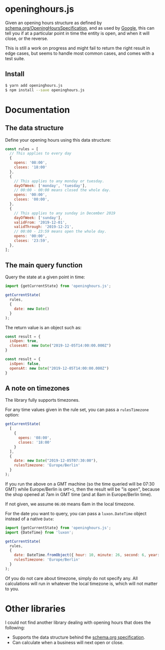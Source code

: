 # openinghours.js

Given an opening hours structure as defined by [schema.org/OpeningHoursSpecification](https://schema.org/OpeningHoursSpecification),
and as used by [Google](https://developers.google.com/search/docs/data-types/local-business#business_hours), this can
tell you if at a particular point in time the entity is open, and when it will close, or the reverse.

This is still a work on progress and might fail to return the right result in edge cases, but seems to handle most 
common cases, and comes with a test suite.


## Install

```bash
$ yarn add openinghours.js
$ npm install --save openinghours.js
```

# Documentation

## The data structure

Define your opening hours using this data structure:

```javascript
const rules = [
  // This applies to every day
  {
    opens: '08:00',
    closes: '18:00'
  },
  {
    // This applies to any monday or tuesday.
    dayOfWeek: ['monday', 'tuesday'],
    // 00:00 - 00:00 means closed the whole day.
    opens: '00:00',
    closes: '00:00',
  },
  {
    // This applies to any sunday in December 2019
    dayOfWeek: ['sunday'],
    validFrom: '2019-12-01',
    validThrough: '2019-12-21',
    // 00:00 - 23:59 means open the whole day.
    opens: '00:00',
    closes: '23:59',
  },
];
```

## The main query function

Query the state at a given point in time:

```javascript
import {getCurrentState} from 'openinghours.js';

getCurrentState(
  rules,
  {
    date: new Date()
  }
);
```

The return value is an object such as: 

```javascript
const result = {
  isOpen: true,
  closesAt: new Date("2019-12-05T14:00:00.000Z")
}
```

```javascript
const result = {
  isOpen: false,
  opensAt: new Date("2019-12-05T14:00:00.000Z")
}
```

## A note on timezones

The library fully supports timezones.

For any time values given in the rule set, you can pass a `rulesTimezone` option:

```javascript
getCurrentState(
  [
    {
      opens: '08:00',
      closes: '18:00'
    }
  ],
  {
    date: new Date("2019-12-05T07:30:00"),
    rulesTimezone: 'Europe/Berlin'
  }
);
```

If you run the above on a GMT machine (so the time queried will be 07:30 GMT) while Europe/Berlin is `GMT+1`, then
the result will be "is open", because the shop opened at 7am in GMT time (and at 8am in Europe/Berlin time).

If not given, we assume ``06:00`` means 6am in the local timezone.

For the date you want to query, you can pass a `luxon.DateTime` object instead of a native `Date`:

```javascript
import {getCurrentState} from 'openinghours.js';
import {DateTime} from 'luxon';

getCurrentState(
  rules,
  {
    date: DateTime.fromObject({ hour: 10, minute: 26, second: 6, year: 2019, month: 5, day: 25, zone: 'America/New_York' }),
    rulesTimezone: 'Europe/Berlin'
  }
);
```
 
Of you do not care about timezone, simply do not specify any. All calculations will run in whatever the local
timezone is, which will not matter to you. 


# Other libraries

I could not find another library dealing with opening hours that does the following:

- Supports the data structure behind the [schema.org specification](https://schema.org/OpeningHoursSpecification).
- Can calculate when a business will next open or close.